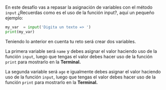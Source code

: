 En este desafío vas a repasar la asignación de variables con el método `input` ¿Recuerdas como es el uso de la función input?, aquí un pequeño ejemplo:

```py
my_var  = input('Digita un texto => ')
print(my_var)
```

Teniendo lo anterior en cuenta tu reto será crear dos variables.

La primera variable será `name` y debes asignar el valor haciendo uso de la función `input`, luego que tengas el valor debes hacer uso de la función `print` para mostrarlo en la **Terminal.**

La segunda variable será `age` e igualmente debes asignar el valor haciendo uso de la función `input`, luego que tengas el valor debes hacer uso de la función `print` para mostrarlo en la **Terminal.**